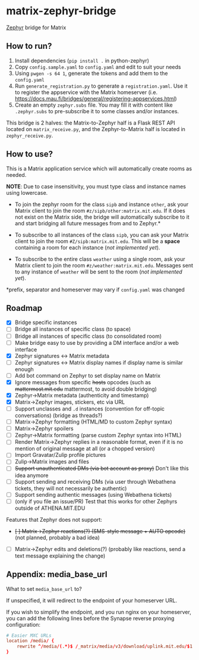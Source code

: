 # matrix-zephyr-bridge

[Zephyr](https://en.wikipedia.org/wiki/Zephyr_(protocol)) bridge for Matrix

## How to run?

1. Install dependencies (`pip install .` in python-zephyr)
2. Copy `config.sample.yaml` to `config.yaml` and edit to suit your needs
3. Using `pwgen -s 64 1`, generate the tokens and add them to the `config.yaml`
4. Run `generate_registration.py` to generate a `registration.yaml`. Use it to register the appservice with the Matrix homeserver (i.e. <https://docs.mau.fi/bridges/general/registering-appservices.html>)
5. Create an empty `zephyr.subs` file. You may fill it with content like `.zephyr.subs` to pre-subscribe it to some classes and/or instances.

This bridge is 2 halves: the Matrix-to-Zephyr half is a Flask REST API located on `matrix_receive.py`, and the Zephyr-to-Matrix half is located in `zephyr_receive.py`.

<!-- TODO: add more specific instructions on how to run -->

## How to use?

This is a Matrix application service which will automatically create rooms as needed.

**NOTE**: Due to case insensitivity, you must type class and instance names using lowercase.

* To join the zephyr room for the class `sipb` and instance `other`, ask your Matrix client to join the room `#z/sipb/other:matrix.mit.edu`. If it does not exist on the Matrix side, the bridge will automatically subscribe to it and start bridging all future messages from and to Zephyr.*

* To subscribe to all instances of the class `sipb`, you can ask your Matrix client to join the room `#Z/sipb:matrix.mit.edu`. This will be a **space** containing a room for each instance (_not implemented yet_).

* To subscribe to the entire class `weather` using a single room, ask your Matrix client to join the room `#z/weather:matrix.mit.edu`. Messages sent to any instance of `weather` will be sent to the room (_not implemented yet_).

*prefix, separator and homeserver may vary if `config.yaml` was changed

## Roadmap

 - [x] Bridge specific instances
 - [ ] Bridge all instances of specific class (to space)
 - [ ] Bridge all instances of specific class (to consolidated room)
 - [ ] Make bridge easy to use by providing a DM interface and/or a web interface
 - [x] Zephyr signatures <-> Matrix metadata
 - [ ] Zephyr signatures <-> Matrix display names if display name is similar enough
 - [ ] Add bot command on Zephyr to set display name on Matrix
 - [x] Ignore messages from specific ~~hosts~~ opcodes (such as ~~mattermost.mit.edu~~ mattermost, to avoid double bridging)
 - [x] Zephyr->Matrix metadata (authenticity and timestamp)
 - [x] Matrix->Zephyr images, stickers, etc via URL
 - [ ] Support unclasses and `.d` instances (convention for off-topic conversations) (bridge as threads?)
 - [ ] Matrix->Zephyr formatting (HTML/MD to custom Zephyr syntax)
 - [ ] Matrix->Zephyr spoilers
 - [ ] Zephyr->Matrix formatting (parse custom Zephyr syntax into HTML)
 - [ ] Render Matrix->Zephyr replies in a reasonable format, even if it is no mention of original message at all (or a chopped version)
 - [ ] Import Gravatar/Zulip profile pictures
 - [ ] Zulip->Matrix images and files
 - [ ] ~~Support unauthenticated DMs (via bot account as proxy)~~ Don't like this idea anymore
 - [ ] Support sending and receiving DMs (via user through Webathena tickets, they will not necessarily be authentic)
 - [ ] Support sending authentic messages (using Webathena tickets)
 - [ ] (only if you file an issue/PR) Test that this works for other Zephyrs outside of ATHENA.MIT.EDU

Features that Zephyr does not support:

 - ~~[ ] Matrix->Zephyr reactions(?) (SMS-style message + AUTO opcode)~~ (not planned, probably a bad idea)
 - [ ] Matrix->Zephyr edits and deletions(?) (probably like reactions, send a text message explaining the change)


## Appendix: media_base_url

What to set `media_base_url` to?

If unspecified, it will redirect to the endpoint of your homeserver URL.

If you wish to simplify the endpoint, and you run nginx on your homeserver, you can add the following lines before the Synapse reverse proxying configuration:

```conf
# Easier MXC URLs
location /media/ {
    rewrite ^/media/(.*)$ /_matrix/media/v3/download/uplink.mit.edu/$1 last;
}
```